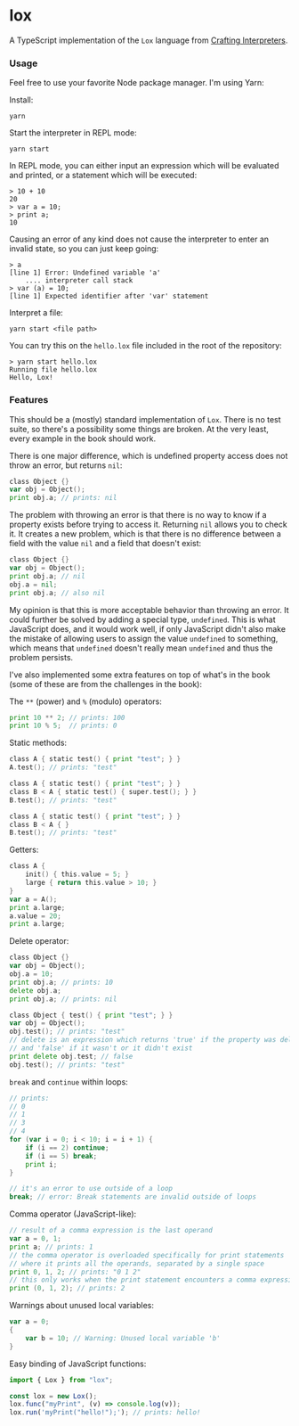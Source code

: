 # lox

A TypeScript implementation of the `Lox` language from [Crafting Interpreters](http://craftinginterpreters.com/).

### Usage

Feel free to use your favorite Node package manager. I'm using Yarn:

Install:

```
yarn
```

Start the interpreter in REPL mode:

```
yarn start
```

In REPL mode, you can either input an expression which will be evaluated and printed, or a statement which will be executed:

```
> 10 + 10
20
> var a = 10;
> print a;
10
```

Causing an error of any kind does not cause the interpreter to enter an invalid state, so you can just keep going:

```
> a
[line 1] Error: Undefined variable 'a'
    .... interpreter call stack
> var (a) = 10;
[line 1] Expected identifier after 'var' statement
```

Interpret a file:

```
yarn start <file path>
```

You can try this on the `hello.lox` file included in the root of the repository:

```
> yarn start hello.lox
Running file hello.lox
Hello, Lox!
```

### Features

This should be a (mostly) standard implementation of `Lox`. There is no test suite, so there's a possibility some things are broken. At the very least, every example in the book should work.

There is one major difference, which is undefined property access does not throw an error, but returns `nil`:

```go
class Object {}
var obj = Object();
print obj.a; // prints: nil
```

The problem with throwing an error is that there is no way to know if a property exists before trying to access it. Returning `nil` allows you to check it. It creates a new problem, which is that there is no difference between a field with the value `nil` and a field that doesn't exist:

```go
class Object {}
var obj = Object();
print obj.a; // nil
obj.a = nil;
print obj.a; // also nil
```

My opinion is that this is more acceptable behavior than throwing an error. It could further be solved by adding a special type, `undefined`. This is what JavaScript does, and it would work well, if only JavaScript didn't also make the mistake of allowing users to assign the value `undefined` to something, which means that `undefined` doesn't really mean `undefined` and thus the problem persists.

I've also implemented some extra features on top of what's in the book (some of these are from the challenges in the book):

The `**` (power) and `%` (modulo) operators:

```go
print 10 ** 2; // prints: 100
print 10 % 5;  // prints: 0
```

Static methods:

```go
class A { static test() { print "test"; } }
A.test(); // prints: "test"
```

```go
class A { static test() { print "test"; } }
class B < A { static test() { super.test(); } }
B.test(); // prints: "test"
```

```go
class A { static test() { print "test"; } }
class B < A { }
B.test(); // prints: "test"
```

Getters:

```go
class A {
    init() { this.value = 5; }
    large { return this.value > 10; }
}
var a = A();
print a.large;
a.value = 20;
print a.large;
```

Delete operator:

```go
class Object {}
var obj = Object();
obj.a = 10;
print obj.a; // prints: 10
delete obj.a;
print obj.a; // prints: nil
```

```go
class Object { test() { print "test"; } }
var obj = Object();
obj.test(); // prints: "test"
// delete is an expression which returns 'true' if the property was deleted
// and 'false' if it wasn't or it didn't exist
print delete obj.test; // false
obj.test(); // prints: "test"
```

`break` and `continue` within loops:

```go
// prints:
// 0
// 1
// 3
// 4
for (var i = 0; i < 10; i = i + 1) {
    if (i == 2) continue;
    if (i == 5) break;
    print i;
}
```

```go
// it's an error to use outside of a loop
break; // error: Break statements are invalid outside of loops
```

Comma operator (JavaScript-like):

```go
// result of a comma expression is the last operand
var a = 0, 1;
print a; // prints: 1
// the comma operator is overloaded specifically for print statements
// where it prints all the operands, separated by a single space
print 0, 1, 2; // prints: "0 1 2"
// this only works when the print statement encounters a comma expression *directly*
print (0, 1, 2); // prints: 2
```

Warnings about unused local variables:

```go
var a = 0;
{
    var b = 10; // Warning: Unused local variable 'b'
}
```

Easy binding of JavaScript functions:

```ts
import { Lox } from "lox";

const lox = new Lox();
lox.func("myPrint", (v) => console.log(v));
lox.run('myPrint("hello!");'); // prints: hello!
```

